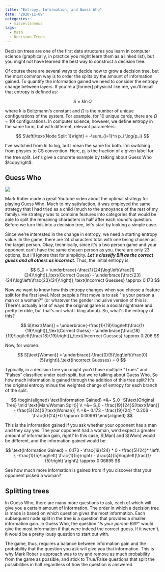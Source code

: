 ```yaml
---
title: "Entropy, Information, and Guess Who"
date: '2020-11-09'
categories:
  - miscellaneous
tags:
  - Math
  - Decision Trees
---
```


Decision trees are one of the first data structures you learn in computer science (graphically, in practice you might learn them as a linked list), but you might not have learned the best way to construct a decision tree.

Of course there are several ways to decide how to grow a decision tree, but the most common way is to order the splits by the amount of information gained. To quantify the information gained we need to consider the entropy change between layers. If you're a [former] physicist like me, you'll recall that entropy is defined as:

$$
S = k \ln{\Omega}
$$

where k is Boltzmann's constant and $\Omega$ is the number of unique configurations of the system. For example, for 10 unique cards, there are $\Omega = 10!$ configurations. In computer science, however, we define entropy in the same form, but with different, relevant parameters:

$$
S\left[\text{Node Split 1}\right] = -\sum_{i=1}^n p_i \log{p_i}
$$

I've switched from ln to log, but I mean the same for both. I'm switching from physics to CS convention. Here, $p_i$ is the fraction of a given label for the tree split. Let's give a concrete example by talking about Guess Who $\copyright$.

## Guess Who

![](https://www.geekyhobbies.com/wp-content/uploads/2016/02/Guess-Who-1.jpg)

Mark Rober made a great Youtube video about the optimal strategy for playing Guess Who. Much to my satisfaction, it was employed the same strategy that I had tried as a child (much to the annoyance of the rest of my family). He strategy was to combine features into categories that would be able to split the remaining characters in half after each round's question. Before we turn this into a decision tree, let's start by looking a simple case.

Since we're interested in the change in entropy, we need a starting entropy value. In the game, there are 24 characters total with one being chosen as the target person. Okay, technically, since it's a two person game and your opponent can't have the same chosen person as you, there are only 23 options, but I'll ignore that for simplicity. ***Let's classify Bill as the correct guess and all others as incorrect***. Thus, the initial entropy is:

$$
S_0 = \underbrace{-\frac{1}{24}\log\left(\frac{1}{24}\right)}_\text{Correct Guess} - \underbrace{\frac{23}{24}\log\left(\frac{23}{24}\right)}_\text{Incorrect Guesses} \approx 0.173
$$

Now we want to know how this entropy changes when you choose a feature split for the first level. Most people's first move is to ask "Is your person a man or a woman?" (or whatever the gender inclusive version of this is. There's actually a lot of ways the original game is a social nightmare and pretty terrible, but that's not what I blog about). So, what's the entropy of this?

$$
S[\text{Man}] = \underbrace{-\frac{1}{19}\log\left(\frac{1}{19}\right)}_\text{Correct Guess} - \underbrace{\frac{18}{19}\log\left(\frac{18}{19}\right)}_\text{Incorrect Guesses} \approx 0.206
$$

Now, for women:

$$
S[\text{Women}] = \underbrace{-\frac{0}{5}\log\left(\frac{0}{5}\right)}_\text{Incorrect Guesses} = 0
$$

Typically, in a decision tree you might you'd have multiple "Trues" and "Falses" classified under each split, but we're talking about Guess Who. So how much information is gained through the addition of this tree split? It's the original entropy minus the weighted change of entropy for each branch of the split.

$$
\begin{aligned}
\text{Information Gained} =&~ S_0 -S[\text{Original Tree} \mid \text{Man/Woman Split}]
\\
=&~ S_0 - \frac{19}{24}S[\text{Man}] - \frac{5}{24}S[\text{Woman}]
\\
=&~ 0.173 - \frac{19}{24} * 0.206 - \frac{5}{24}*0 \approx 0.00991
\end{aligned}
$$

This is the information gained if you ask whether your opponent has a man and they say yes. The your opponent had a woman, we'd expect a greater amount of information gain, right? In this case, S[Man] and S[Wom] would be different, and the information gained would be:

$$
\text{Information Gained} = 0.173 - \frac{19}{24} * 0 - \frac{5}{24}* \left\{ -\frac{1}{5}\log\left( \frac{1}{5}\right) - \frac{4}{5}\log\left(\frac{1}{5}\right) \right\} \approx 0.06895
  $$

See how much more information is gained from if you discover that your opponent picked a woman?

## Splitting trees

In Guess Who, there are many more questions to ask, each of which will give you a certain amount of information. The order in which a decision tree is made is based on which question gives the most information. Each subsequent node split in the tree is a question that provides a smaller information gain. In Guess Who, the question "*Is your person Bill?*" would give the most information if that were indeed the correct guess. If it weren't, it would be a pretty lousy question to start out with.

The game, thus, requires a balance between information gain and the probability that the question you ask will give you that information. This is why Mark Rober's approach was to try and remove as much probability from the game as possible, and stick to True/False questions that split the possibilities in half regardless of how the question is answered.
